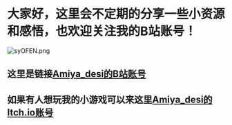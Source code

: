 # 大家好，这里会不定期的分享一些小资源和感悟，也欢迎关注我的B站账号！
<img src="http://14.103.172.254:40027/i/2025/10/25/68fc5150b3bf2.png" alt="syOFEN.png" title="你在看着我对吧" />

## 这里是链接<a href="https://space.bilibili.com/3546919890585725?spm_id_from=333.1007.0.0">Amiya_desi的B站账号</a>
## 如果有人想玩我的小游戏可以来这里<a href="https://amiya-desi.itch.io/">Amiya_desi的Itch.io账号</a>
